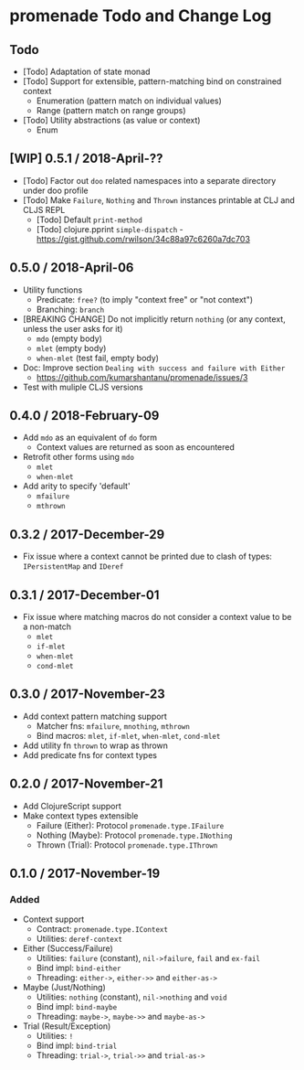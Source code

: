# promenade Todo and Change Log

## Todo

- [Todo] Adaptation of state monad
- [Todo] Support for extensible, pattern-matching bind on constrained context
  - Enumeration (pattern match on individual values)
  - Range (pattern match on range groups)
- [Todo] Utility abstractions (as value or context)
  - Enum


## [WIP] 0.5.1 / 2018-April-??

- [Todo] Factor out `doo` related namespaces into a separate directory under doo profile
- [Todo] Make `Failure`, `Nothing` and `Thrown` instances printable at CLJ and CLJS REPL
  - [Todo] Default `print-method`
  - [Todo] clojure.pprint `simple-dispatch` - https://gist.github.com/rwilson/34c88a97c6260a7dc703


## 0.5.0 / 2018-April-06

- Utility functions
  - Predicate: `free?` (to imply "context free" or "not context")
  - Branching: `branch`
- [BREAKING CHANGE] Do not implicitly return `nothing` (or any context, unless the user asks for it)
  - `mdo` (empty body)
  - `mlet` (empty body)
  - `when-mlet` (test fail, empty body)
- Doc: Improve section `Dealing with success and failure with Either`
  - https://github.com/kumarshantanu/promenade/issues/3
- Test with muliple CLJS versions


## 0.4.0 / 2018-February-09

- Add `mdo` as an equivalent of `do` form
  - Context values are returned as soon as encountered
- Retrofit other forms using `mdo`
  - `mlet`
  - `when-mlet`
- Add arity to specify 'default'
  - `mfailure`
  - `mthrown`


## 0.3.2 / 2017-December-29

- Fix issue where a context cannot be printed due to clash of types: `IPersistentMap` and `IDeref`


## 0.3.1 / 2017-December-01

- Fix issue where matching macros do not consider a context value to be a non-match
  - `mlet`
  - `if-mlet`
  - `when-mlet`
  - `cond-mlet`


## 0.3.0 / 2017-November-23

- Add context pattern matching support
  - Matcher fns: `mfailure`, `mnothing`, `mthrown`
  - Bind macros: `mlet`, `if-mlet`, `when-mlet`, `cond-mlet`
- Add utility fn `thrown` to wrap as thrown
- Add predicate fns for context types


## 0.2.0 / 2017-November-21

- Add ClojureScript support
- Make context types extensible
  - Failure (Either): Protocol `promenade.type.IFailure`
  - Nothing (Maybe):  Protocol `promenade.type.INothing`
  - Thrown  (Trial):  Protocol `promenade.type.IThrown`


## 0.1.0 / 2017-November-19

### Added
- Context support
  - Contract:  `promenade.type.IContext`
  - Utilities: `deref-context`
- Either (Success/Failure)
  - Utilities: `failure` (constant), `nil->failure`, `fail` and `ex-fail`
  - Bind impl: `bind-either`
  - Threading: `either->`, `either->>` and `either-as->`
- Maybe (Just/Nothing)
  - Utilities: `nothing` (constant), `nil->nothing` and `void`
  - Bind impl: `bind-maybe`
  - Threading: `maybe->`, `maybe->>` and `maybe-as->`
- Trial (Result/Exception)
  - Utilities: `!`
  - Bind impl: `bind-trial`
  - Threading: `trial->`, `trial->>` and `trial-as->`
